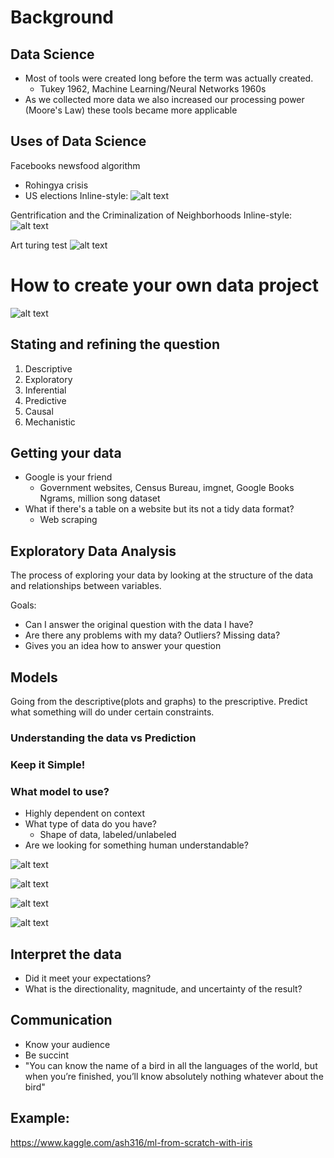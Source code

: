 # Background

## Data Science
- Most of tools were created long before the term was actually created.
    + Tukey 1962, Machine Learning/Neural Networks 1960s
- As we collected more data we also increased our processing power (Moore's Law) these tools became more applicable

## Uses of Data Science
Facebooks newsfood algorithm
- Rohingya crisis
- US elections 
Inline-style: 
![alt text](https://github.com/brilliancy/pratt_ds/blob/master/img/fb_facing_facts.png "facebook fake news")

Gentrification and the Criminalization of Neighborhoods 
Inline-style: 
![alt text](https://github.com/brilliancy/pratt_ds/blob/master/img/gentrification.png "criminalization of gentrification")

Art turing test
![alt text](https://github.com/brilliancy/pratt_ds/blob/master/img/art_turing.png "art turing")




# How to create your own data project
![alt text](https://github.com/brilliancy/pratt_ds/blob/master/img/data_wheel.png "data wheel")

## Stating and refining the question

1. Descriptive 
2. Exploratory
3. Inferential
4. Predictive
5. Causal
6. Mechanistic

## Getting your data
- Google is your friend
    + Government websites, Census Bureau, imgnet, Google Books Ngrams, million song dataset
- What if there's a table on a website but its not a tidy data format?
    + Web scraping

## Exploratory Data Analysis
The process of exploring your data by looking at the structure of the data and relationships between variables.

Goals:
- Can I answer the original question with the data I have?
- Are there any problems with my data? Outliers? Missing data?
- Gives you an idea how to answer your question

## Models
Going from the descriptive(plots and graphs) to the prescriptive. Predict what something will do under certain constraints.

### Understanding the data vs Prediction

### Keep it Simple!

### What model to use?
- Highly dependent on context
- What type of data do you have?
    + Shape of data, labeled/unlabeled
- Are we looking for something human understandable?

![alt text](https://github.com/brilliancy/pratt_ds/blob/master/img/hist1.png "hist1")

![alt text](https://github.com/brilliancy/pratt_ds/blob/master/img/hist2.png "hist2")

![alt text](https://github.com/brilliancy/pratt_ds/blob/master/img/linear1.png "linear1")

![alt text](https://github.com/brilliancy/pratt_ds/blob/master/img/linear2.png "linear2")

## Interpret the data
- Did it meet your expectations?
- What is the directionality, magnitude, and uncertainty of the result?

## Communication
- Know your audience
- Be succint 
- "You can know the name of a bird in all the languages of the world, but when you’re finished, you’ll know absolutely nothing whatever about the bird"

## Example:
https://www.kaggle.com/ash316/ml-from-scratch-with-iris

